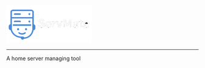 <img src="https://raw.githubusercontent.com/zhiftyDK/ServMate/refs/heads/main/manager/public/images/logo_nobackground.png" alt="Alt Text" height="100">
<hr>

A home server managing tool
